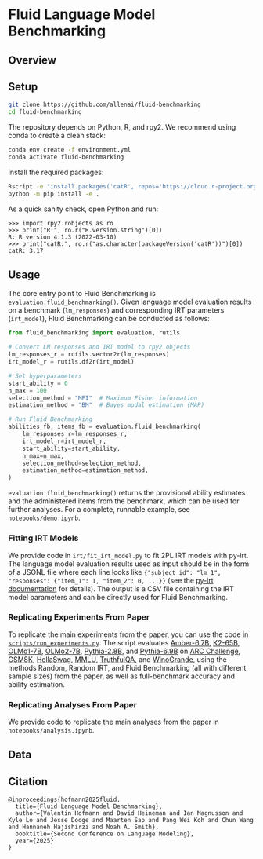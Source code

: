 # Fluid Language Model Benchmarking

## Overview


## Setup

```sh
git clone https://github.com/allenai/fluid-benchmarking
cd fluid-benchmarking
```

The repository depends on Python, R, and rpy2. We recommend using conda to create a clean stack:

```sh
conda env create -f environment.yml
conda activate fluid-benchmarking
```

Install the required packages:

```sh
Rscript -e "install.packages('catR', repos='https://cloud.r-project.org')"
python -m pip install -e .
```

As a quick sanity check, open Python and run:

```pycon
>>> import rpy2.robjects as ro
>>> print("R:", ro.r("R.version.string")[0])
R: R version 4.1.3 (2022-03-10)
>>> print("catR:", ro.r("as.character(packageVersion('catR'))")[0])
catR: 3.17
```

## Usage

The core entry point to Fluid Benchmarking is `evaluation.fluid_benchmarking()`. Given language model evaluation results on a benchmark (`lm_responses`) and corresponding IRT parameters (`irt_model`), Fluid Benchmarking can be conducted as follows:

```python
from fluid_benchmarking import evaluation, rutils

# Convert LM responses and IRT model to rpy2 objects
lm_responses_r = rutils.vector2r(lm_responses)
irt_model_r = rutils.df2r(irt_model)

# Set hyperparameters
start_ability = 0
n_max = 100
selection_method = "MFI"  # Maximum Fisher information
estimation_method = "BM"  # Bayes modal estimation (MAP)

# Run Fluid Benchmarking
abilities_fb, items_fb = evaluation.fluid_benchmarking(
    lm_responses_r=lm_responses_r,
    irt_model_r=irt_model_r,
    start_ability=start_ability,
    n_max=n_max,
    selection_method=selection_method,
    estimation_method=estimation_method,
)
```

`evaluation.fluid_benchmarking()` returns the provisional ability estimates and the administered items from the benchmark, which can be used for further analyses. For a complete, runnable example, see `notebooks/demo.ipynb`.


### Fitting IRT Models

We provide code in `irt/fit_irt_model.py` to fit 2PL IRT models with py-irt. The language model evaluation results used as input should be in the form of a JSONL file where each line looks like
`{"subject_id": "lm_1", "responses": {"item_1": 1, "item_2": 0, ...}}` (see the [py-irt documentation](https://github.com/nd-ball/py-irt) for details). The output is a CSV file containing the IRT model parameters and can be directly used for Fluid Benchmarking.


### Replicating Experiments From Paper

To replicate the main experiments from the paper, you can use the code in [`scripts/run_experiments.py`](https://github.com/allenai/fluid-benchmarking/blob/main/scripts/run_experiments.py). The script evaluates [Amber-6.7B](https://huggingface.co/LLM360/Amber), [K2-65B](https://huggingface.co/LLM360/K2), [OLMo1-7B](https://huggingface.co/allenai/OLMo-7B-0724-hf), [OLMo2-7B](https://huggingface.co/allenai/OLMo-2-1124-7B), [Pythia-2.8B](https://huggingface.co/EleutherAI/pythia-2.8b), and [Pythia-6.9B](https://huggingface.co/EleutherAI/pythia-6.9b) on [ARC Challenge](https://huggingface.co/datasets/allenai/ai2_arc), [GSM8K](https://huggingface.co/datasets/openai/gsm8k), [HellaSwag](https://huggingface.co/datasets/Rowan/hellaswag), [MMLU](https://huggingface.co/datasets/cais/mmlu), [TruthfulQA](https://github.com/sylinrl/TruthfulQA), and [WinoGrande](https://huggingface.co/datasets/allenai/winogrande), using the methods Random, Random IRT, and Fluid Benchmarking (all with different sample sizes) from the paper, as well as full-benchmark accuracy and ability estimation.

### Replicating Analyses From Paper

We provide code to replicate the main analyses from the paper in `notebooks/analysis.ipynb`.


## Data

## Citation

```
@inproceedings{hofmann2025fluid,
  title={Fluid Language Model Benchmarking},
  author={Valentin Hofmann and David Heineman and Ian Magnusson and Kyle Lo and Jesse Dodge and Maarten Sap and Pang Wei Koh and Chun Wang and Hannaneh Hajishirzi and Noah A. Smith},
  booktitle={Second Conference on Language Modeling},
  year={2025}
}
```